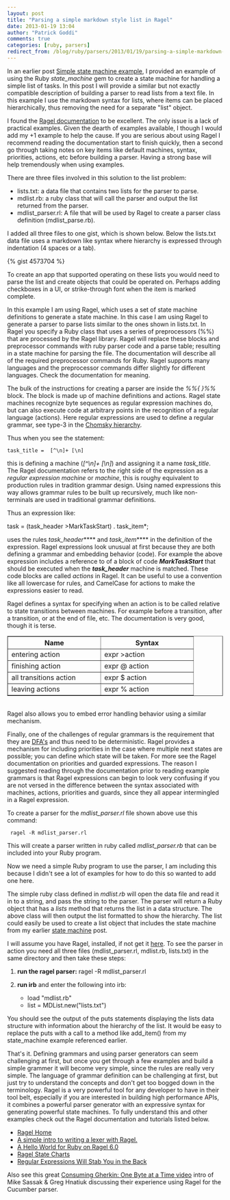 ```yaml
---
layout: post
title: "Parsing a simple markdown style list in Ragel"
date: 2013-01-19 13:04
author: "Patrick Goddi"
comments: true
categories: [ruby, parsers]
redirect_from: /blog/ruby/parsers/2013/01/19/parsing-a-simple-markdown-style-list-in-ragel
---
```

In an earlier post [Simple state machine example](http://www.pragmaux.com/post/40689737812/simple-state-machine-example), I provided an example of using the Ruby _state_machine_ gem to create a state machine for handling a simple list of tasks. In this post I will provide a similar but not exactly compatible description of building a parser to read lists from a text file. In this example I use the markdown syntax for lists, where items can be placed hierarchically, thus removing the need for a separate "list" object. 

I found the [Ragel documentation](http://www.complang.org/ragel/ragel-guide-6.7.pdf) to be excellent. The only issue is a lack of practical examples. Given the dearth of examples available, I though I would add my +1 example to help the cause. If you are serious about using Ragel I recommend reading the documentation start to finish quickly, then a second go through taking notes on key items like default machines, syntax, priorities, actions, etc before building a parser. Having a strong base will help tremendously when using examples. 

There are three files involved in this solution to the list problem: 

* lists.txt: a data file that contains two lists for the parser to parse.
* mdlist.rb: a ruby class that will call the parser and output the list returned from the parser.
* mdlist_parser.rl: A file that will be used by Ragel to create a parser class definition (mdlist_parse.rb).

I added all three files to one gist, which is shown below. Below the lists.txt data file uses a markdown like syntax where hierarchy is expressed through indentation (4 spaces or a tab).

<!--more-->

{% gist 4573704 %}

To create an app that supported operating on these lists you would need to parse the list and create objects that could be operated on. Perhaps adding checkboxes in a UI, or strike-through font when the item is marked complete.

In this example I am using Ragel, which uses a set of state machine definitions to generate a state machine. In this case I am using Ragel to generate a parser to parse lists similar to the ones shown in lists.txt. In Ragel you specify a Ruby class that uses a series of preprocessors (%%) that are processed by the Ragel library.  Ragel will replace these blocks and preprocessor commands with ruby parser code and a parse table; resulting in a state machine for parsing the file.  The documentation will describe all of the required preprocessor commands for Ruby. Ragel supports many languages and the preprocessor commands differ slightly for different languages. Check the documentation for meaning.

The bulk of the instructions for creating a parser are inside the _%%{ }%%_ block. The block is made up of machine definitions and actions. Ragel state machines recognize byte sequences as regular expression machines do, but can also execute code at arbitrary points in the recognition of a regular language (actions).  Here regular expressions are used to define a regular grammar, see type-3 in the [Chomsky hierarchy](http://en.wikipedia.org/wiki/Chomsky_hierarchy).  

Thus when you see the statement:

    task_title =  [^\n]+ [\n]

this is defining a machine (_[^\n]+ [\n]_) and assigning it a name _task_title_. The Ragel documentation refers to the right side of the expression as a _regular expression machine_ or _machine_, this is roughy equivalent to production rules in tradition grammar design. Using named expressions this way allows grammar rules to be built up recursively, much like non-terminals are used in traditional grammar definitions.

Thus an expression like:

   task = (task_header &gt;MarkTaskStart) . task_item*; 

uses the rules _task_header_**** and _task_item_**** in the definition of the expression. Ragel expressions look unusual at first because they are both defining a grammar and embedding behavior (code). For example the above expression includes a reference to of a block of code **_MarkTaskStart_** that should be executed when the **_task_header_** machine is matched. These code blocks are called _actions_ in Ragel. It can be useful to use a convention like all lowercase for rules, and CamelCase for actions to make the expressions easier to read.

Ragel defines a syntax for specifying when an action is to be called relative to state transitions between machines. For example before a transition, after a transition, or at the end of file, etc. The documentation is very good, though it is terse.

<table border="1">
<col style="padding-right: 30px;" />
<col style="padding-right: 30px;" />
<col />
  <tr>
    <th>Name</th>
    <th>Syntax</th>
  </tr>
  <tr>
    <td style="width: 200px;">entering action</td>
    <td style="width: 200px;">expr &gt;action</td>
  </tr>
  <tr>
    <td style="width: 200px;">finishing action</td>
    <td style="width: 200px;">expr @ action </td>
  </tr>
    <tr>
    <td style="width: 200px;">all transitions action</td>
    <td style="width: 200px;">expr $ action</td>
  </tr>
  <tr>
    <td style="width: 200px;">leaving actions</td>
    <td style="width: 200px;">expr % action</td>
  </tr>
</table>
<br />
Ragel also allows you to embed error handling behavior using a similar mechanism.

Finally, one of the challenges of regular grammars is the requirement that they are [DFA's](http://en.wikipedia.org/wiki/Deterministic_finite_automaton) and thus need to be deterministic. Ragel provides a mechanism for including priorities in the case where multiple next states are possible; you can define which state will be taken. For more see the Ragel documentation on priorities and guarded expressions. The reason I suggested reading through the documentation prior to reading example grammars is that Ragel expressions can begin to look very confusing if you are not versed in the difference between the syntax associated with machines, actions, priorities and guards, since they all appear intermingled in a Ragel expression.

To create a parser for the _mdlist_parser.rl_ file shown above use this command:

     ragel -R mdlist_parser.rl

This will create a parser written in ruby called _mdlist_parser.rb_ that can be included into your Ruby program.  

Now we need a simple Ruby program to use the parser, I am including this because I didn't see a lot of examples for how to do this so wanted to add one here.  

The simple ruby class defined in _mdlist.rb_ will open the data file and read it in to a string, and pass the string to the parser. The parser will return a Ruby object that has a _lists_ method that returns the list in a data structure. The above class will then output the list formatted to show the hierarchy. The list could easily be used to create a list object that includes the state machine from my earlier [state machine](http://www.pragmaux.com/post/40689737812/simple-state-machine-example) post. 

I will assume you have Ragel, installed, if not get it [here](http://www.complang.org/ragel/). To see the parser in action you need all three files (mdlist_parser.rl, mdlist.rb, lists.txt) in the same directory and then take these steps:

1. **run the ragel parser:**   ragel -R mdlist_parser.rl
2. **run irb** and enter the following into irb:

     * load "mdlist.rb"
     * list = MDList.new("lists.txt")

You should see the output of the puts statements displaying the lists data structure with information about the hierarchy of the list. It would be easy to replace the puts with a call to a method like add_item() from my state_machine example referenced earlier. 

That's it. Defining grammars and using parser generators can seem challenging at first, but once you get through a few examples and build a simple grammer it will become very simple, since the rules are really very simple. The language of grammar definition can be challenging at first,  but just try to understand the concepts and don't get too bogged down in the terminology. Ragel is a very powerful tool for any developer to have in their tool belt, especially if you are interested in building high performance APIs, it combines a powerful parser generator with an expressive syntax for generating powerful state machines. To fully understand this and other examples check out the Ragel documentation and tutorials listed below.

* [Ragel Home](http://www.complang.org/ragel/)
* [A simple intro to writing a lexer with Ragel.](http://thingsaaronmade.com/blog/a-simple-intro-to-writing-a-lexer-with-ragel.html)
* [A Hello World for Ruby on Ragel 6.0](http://www.devchix.com/2008/01/13/a-hello-world-for-ruby-on-ragel-60/)
* [Ragel State Charts](http://www.zedshaw.com/essays/ragel_state_charts.html)
* [Regular Expressions Will Stab You in the Back](http://tech.blog.cueup.com/regular-expressions-will-stab-you-in-the-back)

Also see this great [ Consuming Gherkin: One Byte at a Time video](http://www.confreaks.com/videos/491-rubyconf2010-consuming-gherkin-one-byte-at-a-time) intro of Mike Sassak &amp; Greg Hnatiuk discussing their experience using Ragel for the Cucumber parser. 